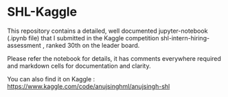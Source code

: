 # SHL-Kaggle
This repository contains a detailed, well documented jupyter-notebook (.ipynb file) that I submitted in the Kaggle competition shl-intern-hiring-assessment , ranked 30th on the leader board. 

Please refer the notebook for details, it has comments everywhere required and markdown cells for documentation and clarity.

You can also find it on Kaggle : https://www.kaggle.com/code/anujsinghml/anujsingh-shl
